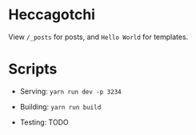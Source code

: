 # Heccagotchi

View `/_posts` for posts, and `Hello World` for templates.

# Scripts

- Serving: `yarn run dev -p 3234`

- Building: `yarn run build`

- Testing: TODO
